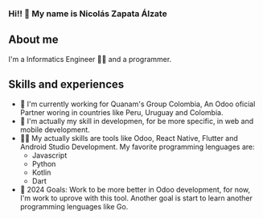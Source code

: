 ### Hi!! 👋 My name is Nicolás Zapata Álzate

## About me
I'm a Informatics Engineer 👨‍🎓 and a programmer.

## Skills and experiences  
- 🔭 I'm currently working for Quanam's Group Colombia, An Odoo oficial Partner woring in countries like Peru, Uruguay and Colombia.
- 🌱 I'm actually my skill in developmen, for be more specific, in web and mobile development.
- 👨‍💻 My actually skills are tools like Odoo, React Native, Flutter and Android Studio Development. My favorite programming lenguages are:
  * Javascript
  * Python
  * Kotlin
  * Dart
- 🎒 2024 Goals: Work to be more better in Odoo development, for now, I'm work to uprove with this tool. Another goal is start to learn another programming lenguages like Go.